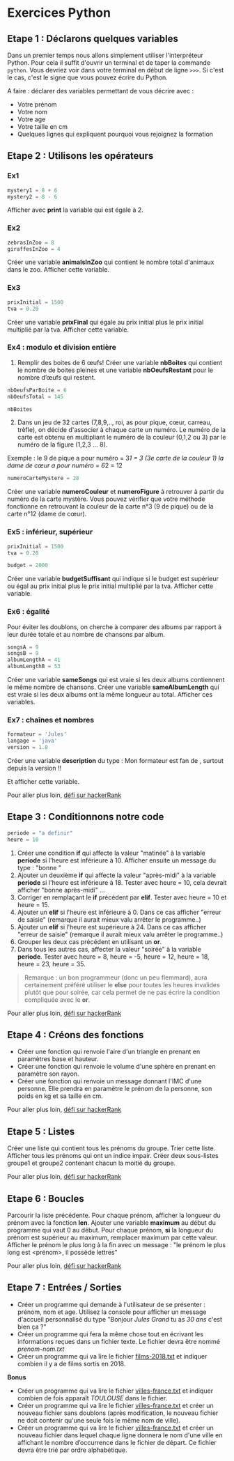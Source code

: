 # Exercices Python

## Etape 1 : Déclarons quelques variables

Dans un premier temps nous allons simplement utiliser l'interpréteur Python. Pour cela il suffit d'ouvrir un terminal et de taper la commande `python`. Vous devriez voir dans votre terminal en début de ligne `>>>`. Si c'est le cas, c'est le signe que vous pouvez écrire du Python.

A faire : déclarer des variables permettant de vous décrire avec :

- Votre prénom
- Votre nom
- Votre age
- Votre taille en cm
- Quelques lignes qui expliquent pourquoi vous rejoignez la formation

## Etape 2 : Utilisons les opérateurs

### Ex1
```python
mystery1 = 8 + 6
mystery2 = 8 - 6
```
Afficher avec **print** la variable qui est égale à 2.

### Ex2
```python
zebrasInZoo = 8
giraffesInZoo = 4
```
Créer une variable **animalsInZoo** qui contient le nombre total d'animaux dans le zoo. Afficher cette variable.

### Ex3
```python
prixInitial = 1500
tva = 0.20
```
Créer une variable **prixFinal** qui égale au prix initial plus le prix initial multiplié par la tva. Afficher cette variable.

### Ex4 : modulo et division entière
1. Remplir des boites de 6 œufs! Créer une variable **nbBoites** qui contient le nombre de boites pleines et une variable **nbOeufsRestant** pour le nombre d’œufs qui restent.

```python
nbOeufsParBoite = 6
nbOeufsTotal = 145

nbBoites
```

2. Dans un jeu de 32 cartes (7,8,9,.., roi, as pour pique, cœur, carreau, trèfle), on décide d'associer à chaque carte un numéro.
Le numéro de la carte est obtenu en multipliant le numéro de la couleur (0,1,2 ou 3) par le numéro de la figure (1,2,3 ... 8).

Exemple :
le 9 de pique a pour numéro = 3*1 = 3 (3e carte de la couleur 1)
la dame de cœur a pour numéro = 6*2 = 12

```python
numeroCarteMystere = 28
```
Créer une variable **numeroCouleur** et **numeroFigure** à retrouver à partir du numéro de la carte mystère. Vous pouvez vérifier que votre méthode fonctionne en retrouvant la couleur de la carte n°3 (9 de pique) ou de la carte n°12 (dame de cœur).

### Ex5 : inférieur, supérieur
```python
prixInitial = 1500
tva = 0.20

budget = 2000
```
Créer une variable **budgetSuffisant** qui indique si le budget est supérieur ou égal au prix initial plus le prix initial multiplié par la tva. Afficher cette variable.

### Ex6 : égalité
Pour éviter les doublons, on cherche à comparer des albums par rapport à leur durée totale et au nombre de chansons par album.

```python
songsA = 9
songsB = 9
albumLengthA = 41
albumLengthB = 53
```
Créer une variable **sameSongs** qui est vraie si les deux albums contiennent le même nombre de chansons.
Créer une variable **sameAlbumLength** qui est vraie si les deux albums ont la même longueur au total. Afficher ces variables.

### Ex7 : chaînes et nombres

```python
formateur = 'Jules'
langage = 'java'
version = 1.8
```

Créer une variable **description** du type :
Mon formateur <formateur> est fan de <langage>, surtout depuis la version <version>!!

Et afficher cette variable.

Pour aller plus loin, [défi sur hackerRank](https://www.hackerrank.com/challenges/python-arithmetic-operators/problem)

## Etape 3 : Conditionnons notre code

```python
periode = "a definir"
heure = 10
```

1. Créer une condition **if** qui affecte la valeur "matinée" à la variable **periode** si l'heure est inférieure à 10. Afficher ensuite un message du type : "bonne <periode>"
2. Ajouter un deuxième **if** qui affecte la valeur "après-midi" à la variable **periode** si l'heure est inférieure à 18. Tester avec heure = 10, cela devrait afficher "bonne après-midi" ...
3. Corriger en remplaçant le **if** précédent par **elif**. Tester avec heure = 10 et heure = 15.
4. Ajouter un **elif** si l'heure est inférieure à 0. Dans ce cas afficher "erreur de saisie" (remarque il aurait mieux valu arrêter le programme..)
5. Ajouter un **elif** si l'heure est supérieure à 24. Dans ce cas afficher "erreur de saisie" (remarque il aurait mieux valu arrêter le programme..)
6. Grouper les deux cas précédent en utilisant un **or**.
7. Dans tous les autres cas, affecter la valeur "soirée" à la variable **periode**. Tester avec heure = 8, heure = -5, heure = 12, heure = 18, heure = 23, heure = 35.

> Remarque : un bon programmeur (donc un peu flemmard), aura certainement préféré utiliser le **else** pour toutes les heures invalides plutôt que pour soirée, car cela permet de ne pas écrire la condition compliquée avec le **or**.

Pour aller plus loin, [défi sur hackerRank](https://www.hackerrank.com/challenges/py-if-else/problem)

## Etape 4 : Créons des fonctions

- Créer une fonction qui renvoie l'aire d'un triangle en prenant en paramètres base et hauteur.
- Créer une fonction qui renvoie le volume d'une sphère en prenant en paramètre son rayon.
- Créer une fonction qui renvoie un message donnant l'IMC d'une personne. Elle prendra en paramètre le prénom de la personne, son poids en kg et sa taille en cm.

Pour aller plus loin, [défi sur hackerRank](https://www.hackerrank.com/challenges/write-a-function/problem)


## Etape 5 : Listes

Créer une liste qui contient tous les prénoms du groupe. Trier cette liste. Afficher tous les prénoms qui ont un indice impair.
Créer deux sous-listes groupe1 et groupe2 contenant chacun la moitié du groupe.

Pour aller plus loin, [défi sur hackerRank](https://www.hackerrank.com/challenges/python-lists/problem)


## Etape 6 : Boucles

Parcourir la liste précédente. Pour chaque prénom, afficher la longueur du prénom avec la fonction **len**.
Ajouter une variable **maximum** au début du programme qui vaut 0 au début. Pour chaque prénom, **si** la longueur du prénom est supérieur au maximum, remplacer maximum par cette valeur.
Afficher le prénom le plus long à la fin avec un message : "le prénom le plus long est <prénom>, il possède <nbLettres> lettres"

Pour aller plus loin, [défi sur hackerRank](https://www.hackerrank.com/challenges/python-loops/problem)



## Etape 7 : Entrées / Sorties

- Créer un programme qui demande à l'utilisateur de se présenter : prénom, nom et age. Utilisez la console pour afficher un message d'accueil personnalisé du type "Bonjour _Jules Grand_ tu as _30 ans_ c'est bien ça ?"
- Créer un programme qui fera la même chose tout en écrivant les informations reçues dans un fichier texte. Le fichier devra être nommé _prenom-nom.txt_
- Créer un programme qui va lire le fichier [films-2018.txt](../resource/films-2018.txt) et indiquer combien il y a de films sortis en 2018.

**Bonus**

- Créer un programme qui va lire le fichier [villes-france.txt](../resource/villes-france.txt) et indiquer combien de fois apparaît _TOULOUSE_ dans le fichier.
- Créer un programme qui va lire le fichier [villes-france.txt](../resource/villes-france.txt) et créer un nouveau fichier sans doublons (après modification, le nouveau fichier ne doit contenir qu'une seule fois le même nom de ville).
- Créer un programme qui va lire le fichier [villes-france.txt](../resource/villes-france.txt) et créer un nouveau fichier dans lequel chaque ligne donnera le nom d'une ville en affichant le nombre d’occurrence dans le fichier de départ. Ce fichier devra être trié par ordre alphabétique.
